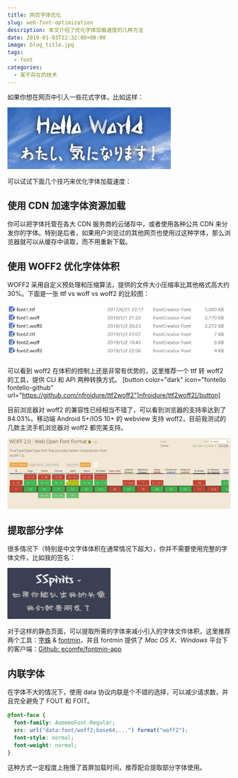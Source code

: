 ```yaml
---
title: 网页字体优化
slug: web-font-optimization
description: 本文介绍了优化字体加载速度的几种方法
date: 2019-01-03T22:32:00+08:00
image: blog_title.jpg
tags:
  - font
categories:
  - 某不存在的技术
---
```


如果你想在网页中引入一些花式字体，比如这样：

![blog_title](blog_title.jpg)

可以试试下面几个技巧来优化字体加载速度：

## 使用 CDN 加速字体资源加载

你可以把字体托管在各大 CDN 服务商的云储存中，或者使用各种公共 CDN 来分发你的字体。特别是后者，如果用户浏览过的其他网页也使用过这种字体，那么浏览器就可以从缓存中读取，而不用重新下载。

## 使用 WOFF2 优化字体体积

WOFF2 采用自定义预处理和压缩算法，提供的文件大小压缩率比其他格式高大约 30%。下面是一张 ttf vs woff vs woff2 的比较图：

![font_type](font_type.jpg)

可以看到 woff2 在体积的控制上还是非常有优势的，这里推荐一个 ttf 转 woff2 的工具，提供 CLI 和 API 两种转换方式。
[button color="dark" icon="fontello fontello-github" url="https://github.com/nfroidure/ttf2woff2"]nfroidure/ttf2woff2[/button]

目前浏览器对 woff2 的兼容性已经相当不错了，可以看到浏览器的支持率达到了 84.03%。移动端 Android 5+/IOS 10+ 的 webview 支持 woff2，目前我测试的几款主流手机浏览器对 woff2 都完美支持。

![woff2_support](woff2_support.jpg)

## 提取部分字体

很多情况下（特别是中文字体体积在通常情况下超大），你并不需要使用完整的字体文件，比如我的签名：

![sign](sign.jpg)

对于这样的静态页面，可以提取所需的字体来减小引入的字体文件体积，这里推荐两个工具：[字蛛](http://font-spider.org/) & [fontmin](http://ecomfe.github.io/fontmin)，并且 fontmin 提供了 _Mac OS X_、_Windows_ 平台下的客户端：[Github: ecomfe/fontmin-app](https://github.com/ecomfe/fontmin-app)

## 内联字体

在字体不大的情况下，使用 data 协议内联是个不错的选择，可以减少请求数，并且完全避免了 FOUT 和 FOIT。

```css
@font-face {
  font-family: AomemoFont-Regular;
  src: url("data:font/woff2;base64,...") format("woff2");
  font-style: normal;
  font-weight: normal;
}
```

这种方式一定程度上拖慢了首屏加载时间，推荐配合提取部分字体使用。
